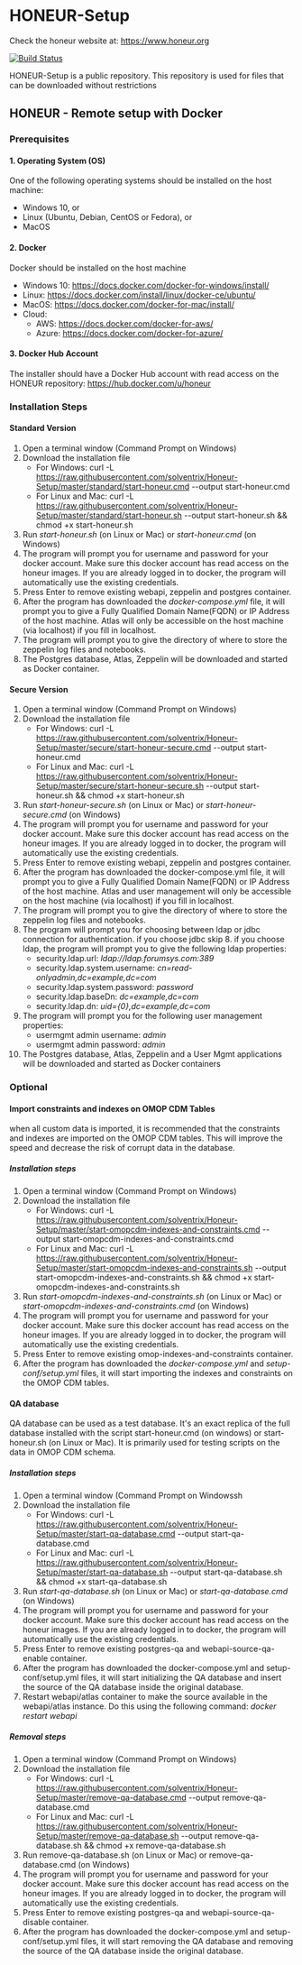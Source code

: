 # HONEUR-Setup

Check the honeur website at: https://www.honeur.org

[![Build Status](https://travis-ci.org/joemccann/dillinger.svg?branch=master)](https://travis-ci.org/joemccann/dillinger)

HONEUR-Setup is a public repository. This repository is used for files that can be downloaded without restrictions

## HONEUR - Remote setup with Docker
### Prerequisites
#### 1. Operating System (OS)
One of the following operating systems should be installed on the host machine:
* Windows 10, or
* Linux (Ubuntu, Debian, CentOS or Fedora), or
* MacOS

#### 2. Docker
Docker should be installed on the host machine
* Windows 10: https://docs.docker.com/docker-for-windows/install/
* Linux: https://docs.docker.com/install/linux/docker-ce/ubuntu/
* MacOS: https://docs.docker.com/docker-for-mac/install/
* Cloud:
    * AWS: https://docs.docker.com/docker-for-aws/
    * Azure: https://docs.docker.com/docker-for-azure/

#### 3. Docker Hub Account
The installer should have a Docker Hub account with read access on the HONEUR repository:
https://hub.docker.com/u/honeur

### Installation Steps

#### Standard Version
1. Open a terminal window (Command Prompt on Windows)
2. Download the installation file
   * For Windows: curl -L https://raw.githubusercontent.com/solventrix/Honeur-Setup/master/standard/start-honeur.cmd --output start-honeur.cmd
   * For Linux and Mac: curl -L https://raw.githubusercontent.com/solventrix/Honeur-Setup/master/standard/start-honeur.sh --output start-honeur.sh && chmod +x start-honeur.sh
3. Run *start-honeur.sh* (on Linux or Mac) or *start-honeur.cmd* (on Windows)
4. The program will prompt you for username and password for your docker account. Make sure this docker account has read access on the honeur images. If you are already logged in to docker, the program will automatically use the existing credentials.
5. Press Enter to remove existing webapi, zeppelin and postgres container.
6. After the program has downloaded the *docker-compose.yml* file, it will prompt you to give a Fully Qualified Domain Name(FQDN) or IP Address of the host machine. Atlas will only be accessible on the host machine (via localhost) if you fill in localhost.
7. The program will prompt you to give the directory of where to store the zeppelin log files and notebooks.
8. The Postgres database, Atlas, Zeppelin will be downloaded and started as Docker container.

#### Secure Version
1. Open a terminal window (Command Prompt on Windows)
2. Download the installation file
   * For Windows: curl -L https://raw.githubusercontent.com/solventrix/Honeur-Setup/master/secure/start-honeur-secure.cmd --output start-honeur.cmd
   * For Linux and Mac: curl -L https://raw.githubusercontent.com/solventrix/Honeur-Setup/master/secure/start-honeur-secure.sh --output start-honeur.sh && chmod +x start-honeur.sh
3. Run *start-honeur-secure.sh* (on Linux or Mac) or *start-honeur-secure.cmd* (on Windows)
4. The program will prompt you for username and password for your docker account. Make sure this docker account has read access on the honeur images. If you are already logged in to docker, the program will automatically use the existing credentials.
5. Press Enter to remove existing webapi, zeppelin and postgres container.
6. After the program has downloaded the docker-compose.yml file, it will prompt you to give a Fully Qualified Domain Name(FQDN) or IP Address of the host machine. Atlas and user management will only be accessible on the host machine (via localhost) if you fill in localhost.
7. The program will prompt you to give the directory of where to store the zeppelin log files and notebooks.
8. The program will prompt you for choosing between ldap or jdbc connection for authentication. if you choose jdbc skip 8. if you choose ldap, the program will prompt you to give the following ldap properties:
    * security.ldap.url: *ldap://ldap.forumsys.com:389* 
    * security.ldap.system.username: *cn=read-onlyadmin,dc=example,dc=com*
    * security.ldap.system.password: *password*
    * security.ldap.baseDn: *dc=example,dc=com*
    * security.ldap.dn: *uid={0},dc=example,dc=com*
9. The program will prompt you for the following user management properties:
    * usermgmt admin username: *admin*
    * usermgmt admin password: *admin*
  10. The Postgres database, Atlas, Zeppelin and a User Mgmt applications will be downloaded and started as Docker containers

### Optional

#### Import constraints and indexes on OMOP CDM Tables
when all custom data is imported, it is recommended that the constraints and indexes are imported on the OMOP CDM tables. This will improve the speed and decrease the risk of corrupt data in the database.

##### Installation steps
1. Open a terminal window (Command Prompt on Windows)
2. Download the installation file
   * For Windows: curl -L https://raw.githubusercontent.com/solventrix/Honeur-Setup/master/start-omopcdm-indexes-and-constraints.cmd --output start-omopcdm-indexes-and-constraints.cmd
   * For Linux and Mac: curl -L https://raw.githubusercontent.com/solventrix/Honeur-Setup/master/start-omopcdm-indexes-and-constraints.sh --output start-omopcdm-indexes-and-constraints.sh && chmod +x start-omopcdm-indexes-and-constraints.sh
3. Run *start-omopcdm-indexes-and-constraints.sh* (on Linux or Mac) or *start-omopcdm-indexes-and-constraints.cmd* (on Windows)
4. The program will prompt you for username and password for your docker account. Make sure this docker account has read access on the honeur images. If you are already logged in to docker, the program will automatically use the existing credentials.
5. Press Enter to remove existing omop-indexes-and-constraints container.
6. After the program has downloaded the *docker-compose.yml* and *setup-conf/setup.yml* files, it will start importing the indexes and constraints on the OMOP CDM tables.

#### QA database
QA database can be used as a test database. It's an exact replica of the full database installed with the script start-honeur.cmd (on windows) or start-honeur.sh (on Linux or Mac). It is primarily used for testing scripts on the data in OMOP CDM schema.

##### Installation steps
1. Open a terminal window (Command Prompt on Windowssh
2. Download the installation file
   * For Windows: curl -L https://raw.githubusercontent.com/solventrix/Honeur-Setup/master/start-qa-database.cmd --output start-qa-database.cmd
   * For Linux and Mac: curl -L https://raw.githubusercontent.com/solventrix/Honeur-Setup/master/start-qa-database.sh --output start-qa-database.sh && chmod +x start-qa-database.sh
3. Run *start-qa-database.sh* (on Linux or Mac) or *start-qa-database.cmd* (on Windows)
4. The program will prompt you for username and password for your docker account. Make sure this docker account has read access on the honeur images. If you are already logged in to docker, the program will automatically use the existing credentials.
5. Press Enter to remove existing postgres-qa and webapi-source-qa-enable container.
6. After the program has downloaded the docker-compose.yml and setup-conf/setup.yml files, it will start initializing the QA database and insert the source of the QA database inside the original database.
7. Restart webapi/atlas container to make the source available in the webapi/atlas instance. Do this using the following command:
*docker restart webapi*

##### Removal steps
1. Open a terminal window (Command Prompt on Windows)
2. Download the installation file
   * For Windows: curl -L https://raw.githubusercontent.com/solventrix/Honeur-Setup/master/remove-qa-database.cmd --output remove-qa-database.cmd
   * For Linux and Mac: curl -L https://raw.githubusercontent.com/solventrix/Honeur-Setup/master/remove-qa-database.sh --output remove-qa-database.sh && chmod +x remove-qa-database.sh
3. Run remove-qa-database.sh (on Linux or Mac) or remove-qa-database.cmd (on Windows)
4. The program will prompt you for username and password for your docker account. Make sure this docker account has read access on the honeur images. If you are already logged in to docker, the program will automatically use the existing credentials.
5. Press Enter to remove existing postgres-qa and webapi-source-qa-disable container.
6. After the program has downloaded the docker-compose.yml and setup-conf/setup.yml files, it will start removing the QA database and removing the source of the QA database inside the original database.
